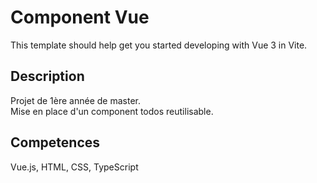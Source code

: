 # Component Vue

This template should help get you started developing with Vue 3 in Vite.

## Description
Projet de 1ère année de master. <br />
Mise en place d'un component todos reutilisable.

## Competences
Vue.js, HTML, CSS, TypeScript

